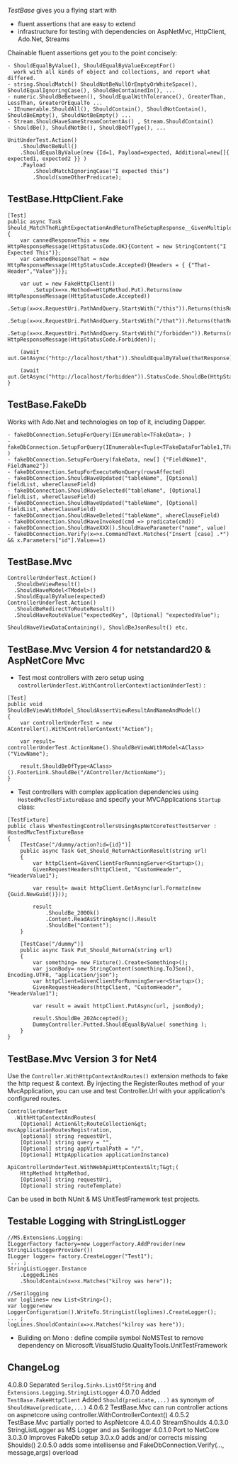 *TestBase* gives you a flying start with 
- fluent assertions that are easy to extend
- infrastructure for testing with dependencies on AspNetMvc, HttpClient, Ado.Net, Streams

Chainable fluent assertions get you to the point concisely:

```
- ShouldEqualByValue(), ShouldEqualByValueExceptFor() 
  work with all kinds of object and collections, and report what differed.
- string.ShouldMatch() ShouldNotBeNullOrEmptyOrWhiteSpace(), ShouldEqualIgnoringCase(), ShouldBeContainedIn(), ...
- numeric.ShouldBeBetween(), ShouldEqualWithTolerance(), GreaterThan, LessThan, GreaterOrEqualTo ...
- IEnumerable.ShouldAll(), ShouldContain(), ShouldNotContain(), ShouldBeEmpty(), ShouldNotBeEmpty() ...
- Stream.ShouldHaveSameStreamContentAs() , Stream.ShouldContain()
- ShouldBe(), ShouldNotBe(), ShouldBeOfType(), ...

UnitUnderTest.Action()
    .ShouldNotBeNull()
    .ShouldEqualByValue(new {Id=1, Payload=expected, Additional=new[]{ expected1, expected2 }} )
    .Payload
        .ShouldMatchIgnoringCase("I expected this")
		.Should(someOtherPredicate);
```

TestBase.HttpClient.Fake
------------------------

```
[Test]
public async Task Should_MatchTheRightExpectationAndReturnTheSetupResponse__GivenMultipleSetups()
{
    var cannedResponseThis = new HttpResponseMessage(HttpStatusCode.OK){Content = new StringContent("I Expected This")};
    var cannedResponseThat = new HttpResponseMessage(HttpStatusCode.Accepted){Headers = { {"That-Header","Value"}}};

    var uut = new FakeHttpClient()
        .Setup(x=>x.Method==HttpMethod.Put).Returns(new HttpResponseMessage(HttpStatusCode.Accepted))
        .Setup(x=>x.RequestUri.PathAndQuery.StartsWith("/this")).Returns(thisResponse)
        .Setup(x=>x.RequestUri.PathAndQuery.StartsWith("/that")).Returns(thatResponse)
        .Setup(x=>x.RequestUri.PathAndQuery.StartsWith("/forbidden")).Returns(new HttpResponseMessage(HttpStatusCode.Forbidden));

    (await uut.GetAsync("http://localhost/that")).ShouldEqualByValue(thatResponse);

    (await uut.GetAsync("http://localhost/forbidden")).StatusCode.ShouldBe(HttpStatusCode.Forbidden);
}
```

TestBase.FakeDb
------------------
Works with Ado.Net and technologies on top of it, including Dapper.
```
- fakeDbConnection.SetupForQuery(IEnumerable<TFakeData>; )
- fakeDbConnection.SetupForQuery(IEnumerable<Tuple<TFakeDataForTable1,TFakeDataForTable2>> )
- fakeDbConnection.SetupForQuery(fakeData, new[] {"FieldName1", FieldName2"})
- fakeDbConnection.SetupForExecuteNonQuery(rowsAffected)
- fakeDbConnection.ShouldHaveUpdated("tableName", [Optional] fieldList, whereClauseField)
- fakeDbConnection.ShouldHaveSelected("tableName", [Optional] fieldList, whereClauseField)
- fakeDbConnection.ShouldHaveUpdated("tableName", [Optional] fieldList, whereClauseField)
- fakeDbConnection.ShouldHaveDeleted("tableName", whereClauseField)
- fakeDbConnection.ShouldHaveInvoked(cmd => predicate(cmd))
- fakeDbConnection.ShouldHaveXXX().ShouldHaveParameter("name", value)
- fakeDbConnection.Verify(x=>x.CommandText.Matches("Insert [case] .*") && x.Parameters["id"].Value==1)
```

TestBase.Mvc
------------
```
ControllerUnderTest.Action()
  .ShouldbeViewResult()
  .ShouldHaveModel<TModel>()
  .ShouldEqualByValue(expected)
ControllerUnderTest.Action()
  .ShouldBeRedirectToRouteResult()
  .ShouldHaveRouteValue("expectedKey", [Optional] "expectedValue");

ShouldHaveViewDataContaining(), ShouldBeJsonResult() etc.
```

TestBase.Mvc Version 4 for netstandard20 & AspNetCore Mvc
---------------------------------------------------------

- Test most controllers with zero setup using `controllerUnderTest.WithControllerContext(actionUnderTest)` :

```
[Test]
public void ShouldBeViewWithModel_ShouldAssertViewResultAndNameAndModel()
{
    var controllerUnderTest = new AController().WithControllerContext("Action");
    
    var result= controllerUnderTest.ActionName().ShouldBeViewWithModel<AClass>("ViewName");
    
    result.ShouldBeOfType<AClass>().FooterLink.ShouldBe("/AController/ActionName");
}

```

- Test controllers with complex application dependencies using `HostedMvcTestFixtureBase` and specify your MVCApplications `Startup` class:

```
[TestFixture]
public class WhenTestingControllersUsingAspNetCoreTestTestServer : HostedMvcTestFixtureBase
{
    [TestCase("/dummy/action?id={id}")]
    public async Task Get_Should_ReturnActionResult(string url)
    {
        var httpClient=GivenClientForRunningServer<Startup>();
        GivenRequestHeaders(httpClient, "CustomHeader", "HeaderValue1");
            
        var result= await httpClient.GetAsync(url.Formatz(new {Guid.NewGuid()}));

        result
            .ShouldBe_200Ok()
            .Content.ReadAsStringAsync().Result
            .ShouldBe("Content");
    }

    [TestCase("/dummy")]
    public async Task Put_Should_ReturnA(string url)
    {
        var something= new Fixture().Create<Something>();
        var jsonBody= new StringContent(something.ToJSon(), Encoding.UTF8, "application/json");
        var httpClient=GivenClientForRunningServer<Startup>();
        GivenRequestHeaders(httpClient, "CustomHeader", "HeaderValue1");

        var result = await httpClient.PutAsync(url, jsonBody);

        result.ShouldBe_202Accepted();
        DummyController.Putted.ShouldEqualByValue( something );
    }
}
```

TestBase.Mvc Version 3 for Net4
-------------------------------

Use the `Controller.WithHttpContextAndRoutes()` extension methods to fake the 
http request &amp; context. By injecting the RegisterRoutes method of your
MvcApplication, you can use and test Controller.Url with your application's configured routes.

```
ControllerUnderTest
  .WithHttpContextAndRoutes(
    [Optional] Action&lt;RouteCollection&gt; mvcApplicationRoutesRegistration, 
    [optional] string requestUrl,
    [Optional] string query = "",
    [Optional] string appVirtualPath = "/",
    [Optional] HttpApplication applicationInstance)

ApiControllerUnderTest.WithWebApiHttpContext&lt;T&gt;(
    HttpMethod httpMethod, 
    [Optional] string requestUri,
    [Optional] string routeTemplate)
```

Can be used in both NUnit & MS UnitTestFramework test projects.


Testable Logging with StringListLogger
--------------------------------------
```
//MS.Extensions.Logging: 
ILoggerFactory factory=new LoggerFactory.AddProvider(new StringListLoggerProvider())
ILogger logger= factory.CreateLogger("Test1");
 ... ;
StringListLogger.Instance
	.LoggedLines
	.ShouldContain(x=>x.Matches("kilroy was here"));

//Serilogging
var loglines= new List<String>();
var logger=new LoggerConfiguration().WriteTo.StringList(loglines).CreateLogger();
... ;
logLines.ShouldContain(x=>x.Matches("kilroy was here"));
```


- Building on Mono : define compile symbol NoMSTest to remove dependency on Microsoft.VisualStudio.QualityTools.UnitTestFramework

ChangeLog
---------
4.0.8.0 Separated `Serilog.Sinks.ListOfString` and `Extensions.Logging.StringListLogger`
4.0.7.0 Added `TestBase.FakeHttpClient` Added `Should(predicate,...)` as synonym of `ShouldHave(predicate,...)`
4.0.6.2 TestBase.Mvc can run controller actions on aspnetcore using controller.WithControllerContext()
4.0.5.2 TestBase.Mvc partially ported to AspNetcore
4.0.4.0 StreamShoulds
4.0.3.0 StringListLogger as MS Logger and as Serilogger
4.0.1.0 Port to NetCore
3.0.3.0 Improves FakeDb setup
3.0.x.0 adds and/or corrects missing Shoulds()
2.0.5.0 adds some intellisense and FakeDbConnection.Verify(..., message,args) overload